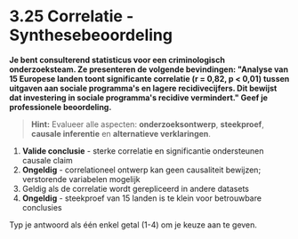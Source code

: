 # 3.25 Correlatie - Synthesebeoordeling

**Je bent consulterend statisticus voor een criminologisch onderzoeksteam. Ze presenteren de volgende bevindingen: "Analyse van 15 Europese landen toont significante correlatie (r = 0,82, p < 0,01) tussen uitgaven aan sociale programma's en lagere recidivecijfers. Dit bewijst dat investering in sociale programma's recidive vermindert." Geef je professionele beoordeling.**

> **Hint:** Evalueer alle aspecten: **onderzoeksontwerp**, **steekproef**, **causale inferentie** en **alternatieve verklaringen**.

1) **Valide conclusie** - sterke correlatie en significantie ondersteunen causale claim
2) **Ongeldig** - correlationeel ontwerp kan geen causaliteit bewijzen; verstorende variabelen mogelijk
3) Geldig als de correlatie wordt gerepliceerd in andere datasets
4) **Ongeldig** - steekproef van 15 landen is te klein voor betrouwbare conclusies

Typ je antwoord als één enkel getal (1-4) om je keuze aan te geven.
